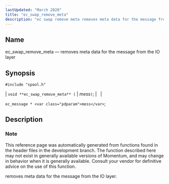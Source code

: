 ```yaml
---
lastUpdated: "March 2020"
title: "ec_swap_remove_meta"
description: "ec swap remove meta removes meta data for the message from the IO layer void ec swap remove meta mess ec message mess This reference page was automatically generated from functions found in the header files in the development branch The function described here may not exist in generally available..."
---
```


<a name="apis.ec_swap_remove_meta"></a> 
## Name

ec_swap_remove_meta — removes meta data for the message from the IO layer

## Synopsis

`#include "spool.h"`

| `void **ec_swap_remove_meta** (` | <var class="pdparam">mess</var>`)`; |   |

`ec_message * <var class="pdparam">mess</var>`;<a name="idp62570496"></a> 
## Description

### Note

This reference page was automatically generated from functions found in the header files in the development branch. The function described here may not exist in generally available versions of Momentum, and may change in behavior when it is generally available. Consult your vendor for definitive advice on the use of this function.

removes meta data for the message from the IO layer.